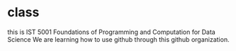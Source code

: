 # class
this is IST 5001 Foundations of Programming and Computation for Data Science
We are learning how to use github through this github organization.
